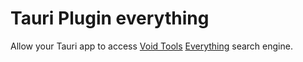 # Tauri Plugin everything

Allow your Tauri app to access [Void Tools](https://www.voidtools.com/) [Everything](https://www.voidtools.com/support/everything/) search engine.

